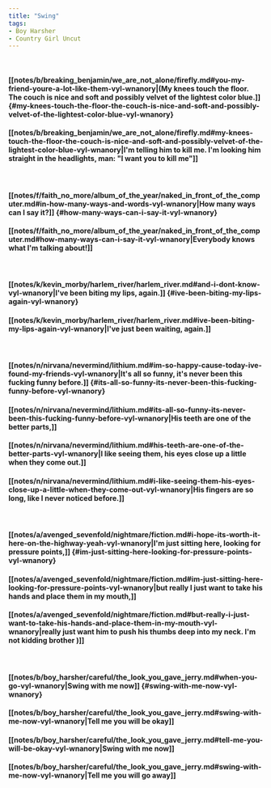 ```yaml
---
title: "Swing"
tags:
- Boy Harsher
- Country Girl Uncut
---
```

&nbsp;
#### [[notes/b/breaking_benjamin/we_are_not_alone/firefly.md#you-my-friend-youre-a-lot-like-them-vyl-wnanory|(My knees touch the floor. The couch is nice and soft and possibly velvet of the lightest color blue.]] {#my-knees-touch-the-floor-the-couch-is-nice-and-soft-and-possibly-velvet-of-the-lightest-color-blue-vyl-wnanory}
#### [[notes/b/breaking_benjamin/we_are_not_alone/firefly.md#my-knees-touch-the-floor-the-couch-is-nice-and-soft-and-possibly-velvet-of-the-lightest-color-blue-vyl-wnanory|I'm telling him to kill me. I'm looking him straight in the headlights, man: "I want you to kill me"]]
&nbsp;
#### [[notes/f/faith_no_more/album_of_the_year/naked_in_front_of_the_computer.md#in-how-many-ways-and-words-vyl-wnanory|How many ways can I say it?]] {#how-many-ways-can-i-say-it-vyl-wnanory}
#### [[notes/f/faith_no_more/album_of_the_year/naked_in_front_of_the_computer.md#how-many-ways-can-i-say-it-vyl-wnanory|Everybody knows what I'm talking about!]]
&nbsp;
#### [[notes/k/kevin_morby/harlem_river/harlem_river.md#and-i-dont-know-vyl-wnanory|I've been biting my lips, again.]] {#ive-been-biting-my-lips-again-vyl-wnanory}
#### [[notes/k/kevin_morby/harlem_river/harlem_river.md#ive-been-biting-my-lips-again-vyl-wnanory|I've just been waiting, again.]]
&nbsp;
#### [[notes/n/nirvana/nevermind/lithium.md#im-so-happy-cause-today-ive-found-my-friends-vyl-wnanory|It's all so funny, it's never been this fucking funny before.]] {#its-all-so-funny-its-never-been-this-fucking-funny-before-vyl-wnanory}
#### [[notes/n/nirvana/nevermind/lithium.md#its-all-so-funny-its-never-been-this-fucking-funny-before-vyl-wnanory|His teeth are one of the better parts,]]
#### [[notes/n/nirvana/nevermind/lithium.md#his-teeth-are-one-of-the-better-parts-vyl-wnanory|I like seeing them, his eyes close up a little when they come out.]]
#### [[notes/n/nirvana/nevermind/lithium.md#i-like-seeing-them-his-eyes-close-up-a-little-when-they-come-out-vyl-wnanory|His fingers are so long, like I never noticed before.]]
&nbsp;
#### [[notes/a/avenged_sevenfold/nightmare/fiction.md#i-hope-its-worth-it-here-on-the-highway-yeah-vyl-wnanory|I'm just sitting here, looking for pressure points,]] {#im-just-sitting-here-looking-for-pressure-points-vyl-wnanory}
#### [[notes/a/avenged_sevenfold/nightmare/fiction.md#im-just-sitting-here-looking-for-pressure-points-vyl-wnanory|but really I just want to take his hands and place them in my mouth,]]
#### [[notes/a/avenged_sevenfold/nightmare/fiction.md#but-really-i-just-want-to-take-his-hands-and-place-them-in-my-mouth-vyl-wnanory|really just want him to push his thumbs deep into my neck. I'm not kidding brother )]]
&nbsp;
#### [[notes/b/boy_harsher/careful/the_look_you_gave_jerry.md#when-you-go-vyl-wnanory|Swing with me now]] {#swing-with-me-now-vyl-wnanory}
#### [[notes/b/boy_harsher/careful/the_look_you_gave_jerry.md#swing-with-me-now-vyl-wnanory|Tell me you will be okay]]
#### [[notes/b/boy_harsher/careful/the_look_you_gave_jerry.md#tell-me-you-will-be-okay-vyl-wnanory|Swing with me now]]
#### [[notes/b/boy_harsher/careful/the_look_you_gave_jerry.md#swing-with-me-now-vyl-wnanory|Tell me you will go away]]
